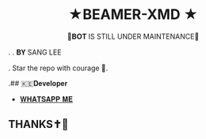 <h1 align="center"> ★BEAMER-XMD ★ <br></h1>


<p align="center">
🚀𝐁𝐎𝐓 IS STILL UNDER MAINTENANCE🚀  
         
  
  .  . 𝐁𝐘 SANG LEE  
  
  
  . Star the repo with courage 🌟.


   .## 🇰🇪𝐃𝐞𝐯𝐞𝐥𝐨𝐩𝐞𝐫

- [𝐖𝐇𝐀𝐓𝐒𝐀𝐏𝐏 𝐌𝐄](https://wa.me/254116266407)


## THANKS✝️💛
  
